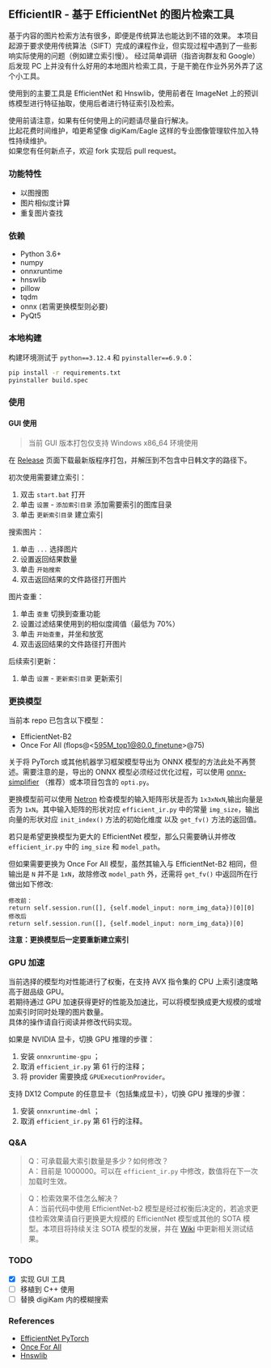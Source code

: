 ## EfficientIR - 基于 EfficientNet 的图片检索工具

基于内容的图片检索方法有很多，即便是传统算法也能达到不错的效果。 本项目起源于要求使用传统算法（SIFT）完成的课程作业，但实现过程中遇到了一些影响实际使用的问题（例如建立索引慢）。 经过简单调研（指咨询群友和 Google）后发现 PC 上并没有什么好用的本地图片检索工具，于是干脆在作业外另外弄了这个小工具。  

使用到的主要工具是 EfficientNet 和 Hnswlib，使用前者在 ImageNet 上的预训练模型进行特征抽取，使用后者进行特征索引及检索。  

使用前请注意，如果有任何使用上的问题请尽量自行解决。  
比起花费时间维护，咱更希望像 digiKam/Eagle 这样的专业图像管理软件加入特性持续维护。  
如果您有任何新点子，欢迎 fork 实现后 pull request。

### 功能特性

- 以图搜图
- 图片相似度计算
- 重复图片查找

### 依赖

- Python 3.6+
- numpy
- onnxruntime
- hnswlib
- pillow
- tqdm
- onnx (若需更换模型则必要)
- PyQt5

### 本地构建

构建环境测试于 `python==3.12.4` 和 `pyinstaller==6.9.0`：

```bash
pip install -r requirements.txt
pyinstaller build.spec
```

### 使用

#### GUI 使用

 > 当前 GUI 版本打包仅支持 Windows x86_64 环境使用

在 [Release](https://github.com/Sg4Dylan/EfficientIR/releases) 页面下载最新版程序打包，并解压到不包含中日韩文字的路径下。

初次使用需要建立索引：

1. 双击 `start.bat` 打开
2. 单击 `设置` - `添加索引目录` 添加需要索引的图库目录
3. 单击 `更新索引目录` 建立索引

搜索图片：

1. 单击 `...` 选择图片
2. 设置返回结果数量
3. 单击 `开始搜索`
4. 双击返回结果的文件路径打开图片

图片查重：

1. 单击 `查重` 切换到查重功能
2. 设置过滤结果使用到的相似度阈值（最低为 70%）
3. 单击 `开始查重`，并坐和放宽
4. 双击返回结果的文件路径打开图片

后续索引更新：

1. 单击 `设置` - `更新索引目录` 更新索引

### 更换模型

当前本 repo 已包含以下模型：

- EfficientNet-B2
- Once For All (flops@<595M_top1@80.0_finetune>@75)

关于将 PyTorch 或其他机器学习框架模型导出为 ONNX 模型的方法此处不再赘述。需要注意的是，导出的 ONNX 模型必须经过优化过程，可以使用 [onnx-simplifier](https://github.com/daquexian/onnx-simplifier) （推荐）或本项目包含的 `opti.py`。

更换模型前可以使用 [Netron](https://lutzroeder.github.io/netron/) 检查模型的输入矩阵形状是否为 `1x3xNxN`,输出向量是否为 `1xN`。其中输入矩阵的形状对应 `efficient_ir.py` 中的常量 `img_size`，输出向量的形状对应 `init_index()` 方法的初始化维度 以及 `get_fv()` 方法的返回值。

若只是希望更换模型为更大的 EfficientNet 模型，那么只需要确认并修改 `efficient_ir.py` 中的 `img_size` 和 `model_path`。  

但如果需要更换为 Once For All 模型，虽然其输入与 EfficientNet-B2 相同，但输出是 `N` 并不是 `1xN`，故除修改 `model_path` 外，还需将 `get_fv()` 中返回所在行做出如下修改:  

```
修改前：
return self.session.run([], {self.model_input: norm_img_data})[0][0]
修改后
return self.session.run([], {self.model_input: norm_img_data})[0]
```

**注意：更换模型后一定要重新建立索引**

### GPU 加速

当前选择的模型均对性能进行了权衡，在支持 AVX 指令集的 CPU 上索引速度略高于甜品级 GPU。  
若期待通过 GPU 加速获得更好的性能及加速比，可以将模型换成更大规模的或增加索引时同时处理的图片数量。  
具体的操作请自行阅读并修改代码实现。  

如果是 NVIDIA 显卡，切换 GPU 推理的步骤：  

1. 安装 `onnxruntime-gpu` ；  
2. 取消 `efficient_ir.py` 第 61 行的注释；  
3. 将 provider 需要换成 `GPUExecutionProvider`。

支持 DX12 Compute 的任意显卡（包括集成显卡），切换 GPU 推理的步骤：  

1. 安装 `onnxruntime-dml` ；
2. 取消 `efficient_ir.py` 第 61 行的注释。  

### Q&A

> Q：可承载最大索引数量是多少？如何修改？  
> A：目前是 1000000。可以在 `efficient_ir.py` 中修改，数值将在下一次加载时生效。

> Q：检索效果不佳怎么解决？  
> A：当前代码中使用 EfficientNet-b2 模型是经过权衡后决定的，若追求更佳检索效果请自行更换更大规模的 EfficientNet 模型或其他的 SOTA 模型。本项目将持续关注 SOTA 模型的发展，并在 [Wiki](https://github.com/Sg4Dylan/EfficientIR/wiki) 中更新相关测试结果。

### TODO

- [x] 实现 GUI 工具
- [ ] 移植到 C++ 使用
- [ ] 替换 digiKam 内的模糊搜索

### References

- [EfficientNet PyTorch](https://github.com/lukemelas/EfficientNet-PyTorch)
- [Once For All](https://github.com/mit-han-lab/once-for-all)
- [Hnswlib](https://github.com/nmslib/hnswlib)
